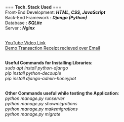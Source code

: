 === **Tech. Stack Used** === <br/>
Front-End Development: **_HTML, CSS, JavaScript_** <br/>
Back-End Framework   : **_Django (Python)_** <br/>
Database             : **_SQLite_** <br/>
Server               : **_Nginx_** <br/><br/>

[YouTube Video Link](https://youtu.be/JNq6Itf5ro0) <br/>
[Demo Transaction Receipt recieved over Email](https://drive.google.com/file/d/1-XOXT0Pif_a26axTZCCtbZv1GAOD6s74/view?usp=share_link) <br/><br/>

**Useful Commands for Installing Libraries**: <br/>
_sudo apt install python-django_ <br/>
_pip install python-decouple_ <br/>
_pip install django-admin-honeypot_ <br/><br/>

**Other Commands useful while testing the Application**: <br/>
_python manage.py runserver_ <br/>
_python manage.py showmigrations_ <br/>
_python manage.py makemigrations_ <br/>
_python manage.py migrate_ <br/>
